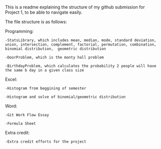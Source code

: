 This is a readme explaining the structure of my github submission for Project 1, to be able to navigate easily.

The file structure is as follows:

Programming:

	-StatsLibrary, which includes mean, median, mode, standard deviation, union, intersection, complement, factorial, permutation, combination, binomial distribution,  geometric distribution
	
	-DoorProblem, which is the monty hall problem
	
	-BirthdayProblem, which calculates the probability 2 people will have the same b day in a given class size

Excel:

	-Histogram from beggining of semester
	
	-Histogram and solve of binomial/geometric distribution

Word:

	-Git Work Flow Essay
  
	-Formula Sheet
  
Extra credit:

	-Extra credit efforts for the project
